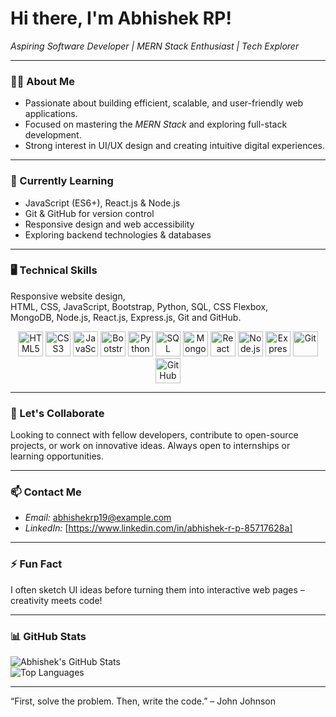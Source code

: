 # Hi there, I'm Abhishek RP! 

*Aspiring Software Developer | MERN Stack Enthusiast | Tech Explorer*

---

### 👨‍💻 About Me

- Passionate about building efficient, scalable, and user-friendly web applications.
- Focused on mastering the *MERN Stack* and exploring full-stack development.
- Strong interest in UI/UX design and creating intuitive digital experiences.

---

### 🔭 Currently Learning

- JavaScript (ES6+), React.js & Node.js  
- Git & GitHub for version control  
- Responsive design and web accessibility  
- Exploring backend technologies & databases  

---

### 🖥️ Technical Skills

Responsive website design,  
HTML, CSS, JavaScript, Bootstrap, Python, SQL, CSS Flexbox,  
MongoDB, Node.js, React.js, Express.js, Git and GitHub.

<p align="center">
  <img src="https://cdn.jsdelivr.net/gh/devicons/devicon/icons/html5/html5-original.svg" height="40" alt="HTML5" />
  <img src="https://cdn.jsdelivr.net/gh/devicons/devicon/icons/css3/css3-original.svg" height="40" alt="CSS3" />
  <img src="https://cdn.jsdelivr.net/gh/devicons/devicon/icons/javascript/javascript-original.svg" height="40" alt="JavaScript" />
  <img src="https://cdn.jsdelivr.net/gh/devicons/devicon/icons/bootstrap/bootstrap-original.svg" height="40" alt="Bootstrap" />
  <img src="https://cdn.jsdelivr.net/gh/devicons/devicon/icons/python/python-original.svg" height="40" alt="Python" />
  <img src="https://cdn.jsdelivr.net/gh/devicons/devicon/icons/mysql/mysql-original.svg" height="40" alt="SQL" />
  <img src="https://cdn.jsdelivr.net/gh/devicons/devicon/icons/mongodb/mongodb-original.svg" height="40" alt="MongoDB" />
  <img src="https://cdn.jsdelivr.net/gh/devicons/devicon/icons/react/react-original.svg" height="40" alt="React" />
  <img src="https://cdn.jsdelivr.net/gh/devicons/devicon/icons/nodejs/nodejs-original.svg" height="40" alt="Node.js" />
  <img src="https://cdn.jsdelivr.net/gh/devicons/devicon/icons/express/express-original.svg" height="40" alt="Express.js" />
  <img src="https://cdn.jsdelivr.net/gh/devicons/devicon/icons/git/git-original.svg" height="40" alt="Git" />
  <img src="https://cdn.jsdelivr.net/gh/devicons/devicon/icons/github/github-original.svg" height="40" alt="GitHub" />
</p>

---

### 🤝 Let's Collaborate

Looking to connect with fellow developers, contribute to open-source projects, or work on innovative ideas. Always open to internships or learning opportunities.

---

### 📫 Contact Me

- *Email:* abhishekrp19@example.com  
- *LinkedIn:* [https://www.linkedin.com/in/abhishek-r-p-85717628a]  

---

### ⚡ Fun Fact

I often sketch UI ideas before turning them into interactive web pages – creativity meets code!

---

### 📊 GitHub Stats

![Abhishek's GitHub Stats](https://github-readme-stats.vercel.app/api?username=Abhishek-RP-19&show_icons=true&theme=radical)  
![Top Languages](https://github-readme-stats.vercel.app/api/top-langs/?username=Abhishek-RP-19&layout=compact&theme=radical)

---

“First, solve the problem. Then, write the code.” – John Johnson
